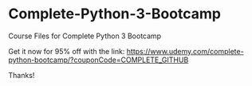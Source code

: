 # Complete-Python-3-Bootcamp
Course Files for Complete Python 3 Bootcamp 


Get it now for 95% off with the link:
https://www.udemy.com/complete-python-bootcamp/?couponCode=COMPLETE_GITHUB

Thanks!
